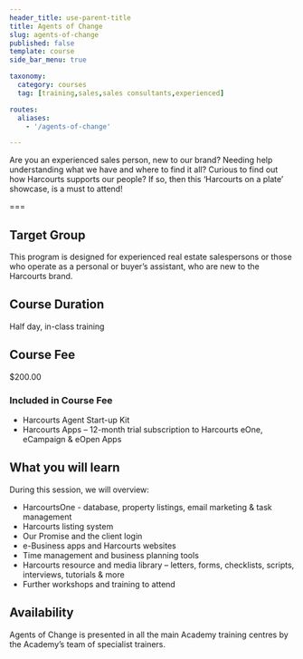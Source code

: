 ```yaml
---
header_title: use-parent-title
title: Agents of Change
slug: agents-of-change
published: false
template: course
side_bar_menu: true

taxonomy:
  category: courses
  tag: [training,sales,sales consultants,experienced]

routes:
  aliases:
    - '/agents-of-change'

---
```


Are you an experienced sales person, new to our brand? Needing help understanding what we have and where to find it all? Curious to find out how Harcourts supports our people? If so, then this ‘Harcourts on a plate’ showcase, is a must to attend!

===

## Target Group
This program is designed for experienced real estate salespersons or those who operate as a personal or buyer’s assistant, who are new to the Harcourts brand.

## Course Duration
Half day, in-class training

## Course Fee
$200.00

### Included in Course Fee
- Harcourts Agent Start-up Kit
- Harcourts Apps – 12-month trial subscription to Harcourts eOne, eCampaign & eOpen Apps

## What you will learn
During this session, we will overview:
- HarcourtsOne - database, property listings, email marketing & task management
- Harcourts listing system
- Our Promise and the client login
- e-Business apps and Harcourts websites
- Time management and business planning tools
- Harcourts resource and media library – letters, forms, checklists, scripts, interviews, tutorials & more
- Further workshops and training to attend

## Availability
Agents of Change is presented in all the main Academy training centres by the Academy’s team of specialist trainers.
